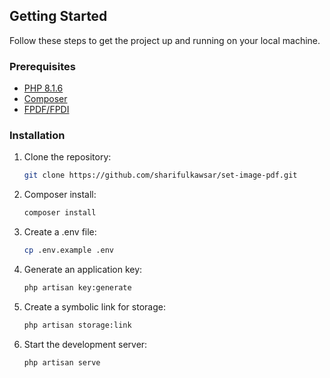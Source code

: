 ## Getting Started

Follow these steps to get the project up and running on your local machine.

### Prerequisites

- [PHP 8.1.6](https://www.php.net/manual/en/install.php)
- [Composer](https://getcomposer.org/download/)
- [FPDF/FPDI](https://packagist.org/packages/setasign/fpdi-fpdf)

### Installation

1. Clone the repository:
   ```sh
   git clone https://github.com/sharifulkawsar/set-image-pdf.git
2. Composer install:
    ```sh
    composer install
3. Create a .env file:
    ```sh
    cp .env.example .env
4. Generate an application key:
    ```sh
    php artisan key:generate
6. Create a symbolic link for storage:
    ```sh
    php artisan storage:link

7. Start the development server:
    ```sh
    php artisan serve
